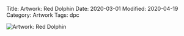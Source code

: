 Title: Artwork: Red Dolphin
Date: 2020-03-01
Modified: 2020-04-19
Category: Artwork
Tags: dpc

![Artwork: Red Dolphin]({static}/images/artwork/2020-03-01-dpc-artwork-4.jpg)

